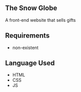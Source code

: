 ## The Snow Globe
A front-end website that sells gifts

## Requirements
- non-existent

## Language Used
- HTML
- CSS
- JS